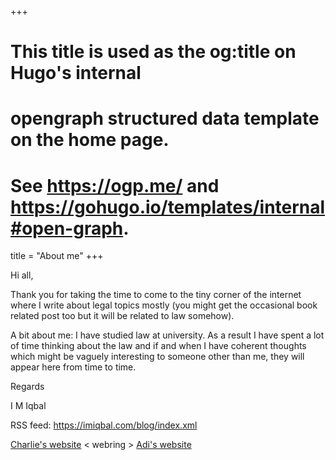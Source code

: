 +++
# This title is used as the og:title on Hugo's internal
# opengraph structured data template on the home page.
# See https://ogp.me/ and https://gohugo.io/templates/internal#open-graph.
title = "About me"
+++

Hi all, 

Thank you for taking the time to come to the tiny corner of the internet where I write about legal topics mostly (you might get the occasional book related post too but it will be related to law somehow). 

A bit about me: I have studied law at university. As a result I have spent a lot of time thinking about the law and if and when I have coherent thoughts which might be vaguely interesting to someone other than me, they will appear here from time to time. 

Regards

I M Iqbal


 RSS feed: https://imiqbal.com/blog/index.xml


 [Charlie's website](https://charliew.net/) < webring > [Adi's website](https://fuzzythebee.github.io/)


